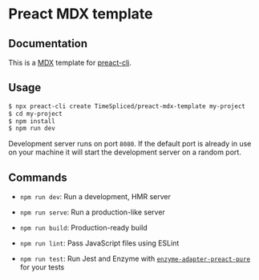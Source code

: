 # Preact MDX template

## Documentation

This is a [MDX](https://mdxjs.com/) template for [preact-cli](https://github.com/developit/preact-cli).

## Usage

``` bash
$ npx preact-cli create TimeSpliced/preact-mdx-template my-project
$ cd my-project
$ npm install
$ npm run dev
```

Development server runs on port `8080`. If the default port is already in use on your machine it will start the development server on a random port.

## Commands

- `npm run dev`: Run a development, HMR server

- `npm run serve`: Run a production-like server

- `npm run build`: Production-ready build

- `npm run lint`: Pass JavaScript files using ESLint

- `npm run test`: Run Jest and Enzyme with [`enzyme-adapter-preact-pure`](https://github.com/preactjs/enzyme-adapter-preact-pure) for your tests